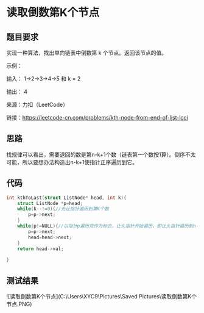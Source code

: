 # 读取倒数第K个节点

## 题目要求

实现一种算法，找出单向链表中倒数第 k 个节点。返回该节点的值。

示例：

输入： 1->2->3->4->5 和 k = 2

输出： 4

来源：力扣（LeetCode）

链接：https://leetcode-cn.com/problems/kth-node-from-end-of-list-lcci

## 思路

找规律可以看出，需要退回的数是第n-k+1个数（链表第一个数按1算）。倒序不太可能，所以要想办法构造出n-k+1使指针正序遍历到它。

## 代码

```c
int kthToLast(struct ListNode* head, int k){
    struct ListNode *p=head;
    while(k--!=0){//先让指针遍历到第K个数
        p=p->next;
    }
    while(p!=NULL){//以指针p遍历完作为标志，让头指针开始遍历，即让头指针遍历到n-k+1个数
        p=p->next;
        head=head->next;
    }
    return head->val;
    
}
```

## 测试结果

![读取倒数第K个节点](C:\Users\XYC9\Pictures\Saved Pictures\读取倒数第K个节点.PNG)